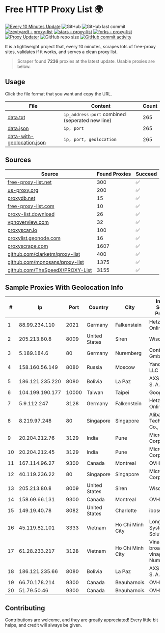 
# Free HTTP Proxy List 🌍

[![Every 10 Minutes Update](https://github.com/mertguvencli/http-proxy-list/actions/workflows/main.yml/badge.svg?branch=main)](https://github.com/mertguvencli/http-proxy-list/actions/workflows/main.yml)
![GitHub](https://img.shields.io/github/license/mertguvencli/http-proxy-list)
![GitHub last commit](https://img.shields.io/github/last-commit/mertguvencli/http-proxy-list)
[![zevtyardt - proxy-list](https://img.shields.io/static/v1?label=zevtyardt&message=proxy-list&color=blue&logo=github)](https://github.com/zevtyardt/proxy-list "Go to GitHub repo")
[![stars - proxy-list](https://img.shields.io/github/stars/zevtyardt/proxy-list?style=social)](https://github.com/zevtyardt/proxy-list)
[![forks - proxy-list](https://img.shields.io/github/forks/zevtyardt/proxy-list?style=social)](https://github.com/zevtyardt/proxy-list)
[![Proxy Updater](https://github.com/zevtyardt/proxy-list/workflows/Proxy%20Updater/badge.svg)](https://github.com/zevtyardt/proxy-list/actions?query=workflow:"Proxy+Updater")
![GitHub repo size](https://img.shields.io/github/repo-size/zevtyardt/proxy-list)
[![GitHub commit activity](https://img.shields.io/github/commit-activity/m/zevtyardt/proxy-list?logo=commits)](https://github.com/zevtyardt/proxy-list/commits/main)

It is a lightweight project that, every 10 minutes, scrapes lots of free-proxy sites, validates if it works, and serves a clean proxy list.

> Scraper found **7236** proxies at the latest update. Usable proxies are below.

## Usage

Click the file format that you want and copy the URL.

|File|Content|Count|
|----|-------|-----|
|[data.txt](https://raw.githubusercontent.com/mertguvencli/http-proxy-list/main/proxy-list/data.txt)|`ip_address:port` combined (seperated new line)|265|
|[data.json](https://raw.githubusercontent.com/mertguvencli/http-proxy-list/main/proxy-list/data.json)|`ip, port`|265|
|[data-with-geolocation.json](https://raw.githubusercontent.com/mertguvencli/http-proxy-list/main/proxy-list/data-with-geolocation.json)|`ip, port, geolocation`|265|

## Sources

|Source|Found Proxies|Succeed|
|------|-------------|-------|
|[free-proxy-list.net](https://free-proxy-list.net)|300|✅|
|[us-proxy.org](https://www.us-proxy.org)|200|✅|
|[proxydb.net](http://proxydb.net)|15|✅|
|[free-proxy-list.com](https://free-proxy-list.com/?page=&port=&type%5B%5D=http&type%5B%5D=https&up_time=0&search=Search)|10|✅|
|[proxy-list.download](https://www.proxy-list.download/HTTP)|26|✅|
|[vpnoverview.com](https://vpnoverview.com/privacy/anonymous-browsing/free-proxy-servers)|32|✅|
|[proxyscan.io](https://www.proxyscan.io)|100|✅|
|[proxylist.geonode.com](https://proxylist.geonode.com/api/proxy-list?limit=300&page=1&sort_by=lastChecked&sort_type=desc&protocols=http,https)|16|✅|
|[proxyscrape.com](https://api.proxyscrape.com/v2/?request=displayproxies&protocol=http&timeout=10000&country=all&ssl=all&anonymity=all)|1607|✅|
|[github.com/clarketm/proxy-list](https://raw.githubusercontent.com/clarketm/proxy-list/master/proxy-list-raw.txt)|400|✅|
|[github.com/monosans/proxy-list](https://raw.githubusercontent.com/monosans/proxy-list/main/proxies/http.txt)|1375|✅|
|[github.com/TheSpeedX/PROXY-List](https://raw.githubusercontent.com/TheSpeedX/PROXY-List/master/http.txt)|3155|✅|


## Sample Proxies With Geolocation Info

|#|Ip|Port|Country|City|Internet Service Provider|
|-|--|----|-------|----|-------------------------|
|1|88.99.234.110|2021|Germany|Falkenstein|Hetzner Online GmbH|
|2|205.213.80.8|8009|United States|Siren|WiscNet|
|3|5.189.184.6|80|Germany|Nuremberg|Contabo GmbH|
|4|158.160.56.149|8080|Russia|Moscow|Yandex.Cloud LLC|
|5|186.121.235.220|8080|Bolivia|La Paz|AXS Bolivia S. A.|
|6|104.199.190.177|10000|Taiwan|Taipei|Google LLC|
|7|5.9.112.247|3128|Germany|Falkenstein|Hetzner Online GmbH|
|8|8.219.97.248|80|Singapore|Singapore|Alibaba (US) Technology Co., Ltd.|
|9|20.204.212.76|3129|India|Pune|Microsoft Corporation|
|10|20.204.212.45|3129|India|Pune|Microsoft Corporation|
|11|167.114.96.27|9300|Canada|Montreal|OVH SAS|
|12|40.119.236.22|80|Singapore|Singapore|Microsoft Corporation|
|13|205.213.80.8|8009|United States|Siren|WiscNet|
|14|158.69.66.131|9300|Canada|Montreal|OVH SAS|
|15|149.19.40.78|8082|United States|Charlotte|iboss, inc|
|16|45.119.82.101|3333|Vietnam|Ho Chi Minh City|Long Van System Solution|
|17|61.28.233.217|3128|Vietnam|Ho Chi Minh City|Vinadata broadcast via vinagame AS Number|
|18|186.121.235.66|8080|Bolivia|La Paz|AXS Bolivia S. A.|
|19|66.70.178.214|9300|Canada|Beauharnois|OVH SAS|
|20|51.79.50.46|9300|Canada|Beauharnois|OVH SAS|



## Contributing

Contributions are welcome, and they are greatly appreciated! Every
little bit helps, and credit will always be given.

